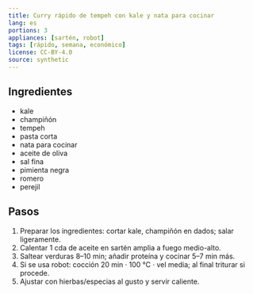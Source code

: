 ```yaml
---
title: Curry rápido de tempeh con kale y nata para cocinar
lang: es
portions: 3
appliances: [sartén, robot]
tags: [rápido, semana, económico]
license: CC-BY-4.0
source: synthetic
---
```

## Ingredientes
- kale
- champiñón
- tempeh
- pasta corta
- nata para cocinar
- aceite de oliva
- sal fina
- pimienta negra
- romero
- perejil

## Pasos
1. Preparar los ingredientes: cortar kale, champiñón en dados; salar ligeramente.
2. Calentar 1 cda de aceite en sartén amplia a fuego medio-alto.
3. Saltear verduras 8–10 min; añadir proteína y cocinar 5–7 min más.
4. Si se usa robot: cocción 20 min · 100 °C · vel media; al final triturar si procede.
5. Ajustar con hierbas/especias al gusto y servir caliente.
